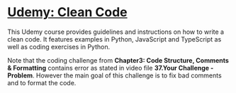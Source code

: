 # [Udemy: Clean Code](https://www.udemy.com/course/writing-clean-code/?couponCode=SKILLS4SALEB)

This Udemy course provides guidelines and instructions on how to write a clean code. 
It features examples in Python, JavaScript and TypeScript as well as coding exercises in Python.

Note that the coding challenge from **Chapter3: Code Structure, Comments & Formatting** contains error as stated in video file **37.Your Challenge - Problem**. However the main
goal of this challenge is to fix bad comments and to format the code.
